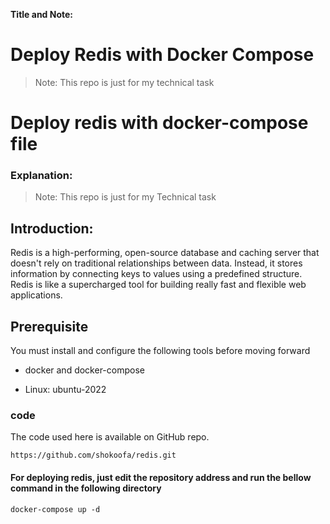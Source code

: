 **Title and Note:**

   # Deploy Redis with Docker Compose
   > Note: This repo is just for my technical task


# Deploy redis with docker-compose file
### Explanation:
>Note: This repo is just for my  Technical task

## Introduction:
Redis is a high-performing, open-source database and caching server that doesn't rely on traditional relationships between data. Instead, it stores information by connecting keys to values using a predefined structure. Redis is like a supercharged tool for building really fast and flexible web applications.

## Prerequisite
You must install and configure the following tools before moving forward

* docker and docker-compose

* Linux: ubuntu-2022

 ### code

The code used here is available on GitHub repo.

`https://github.com/shokoofa/redis.git`

#### For deploying redis, just edit the repository address and run the bellow command in the following directory
```docker-compose up -d```

